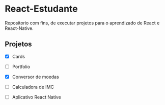 # React-Estudante

Repositorio com fins, de executar projetos para o aprendizado de React e React-Native.

## Projetos

- [x] Cards
- [ ] Portfolio
- [x] Conversor de moedas
- [ ] Calculadora de IMC 
- [ ] Aplicativo React Native

